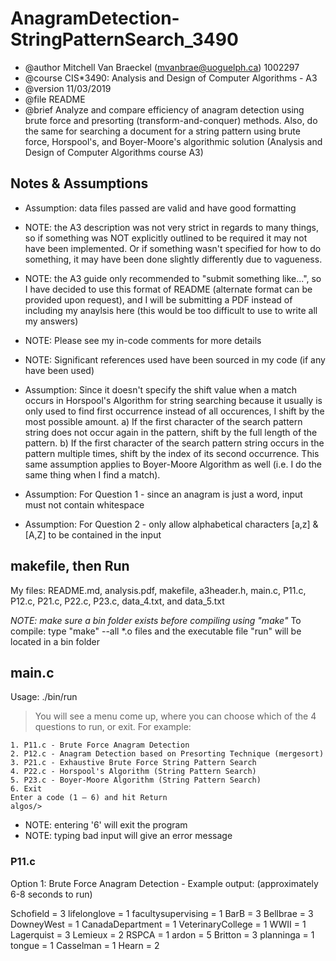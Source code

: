 # AnagramDetection-StringPatternSearch_3490

 * @author Mitchell Van Braeckel (mvanbrae@uoguelph.ca) 1002297
 * @course CIS*3490: Analysis and Design of Computer Algorithms - A3
 * @version 11/03/2019
 * @file README
 * @brief Analyze and compare efficiency of anagram detection using brute force and presorting (transform-and-conquer) methods. Also, do the same for searching a document for a string pattern using brute force, Horspool's, and Boyer-Moore's algorithmic solution (Analysis and Design of Computer Algorithms course A3)

## Notes & Assumptions

* Assumption: data files passed are valid and have good formatting
* NOTE: the A3 description was not very strict in regards to many things, so if something was NOT explicitly outlined to be required it may not have been implemented. Or if something wasn't specified for how to do something, it may have been done slightly differently due to vagueness.
* NOTE: the A3 guide only recommended to "submit something like...", so I have decided to use this format of README (alternate format can be provided upon request), and I will be submitting a PDF instead of including my anaylsis here (this would be too difficult to use to write all my answers)
* NOTE: Please see my in-code comments for more details
* NOTE: Significant references used have been sourced in my code (if any have been used)

* Assumption: Since it doesn't specify the shift value when a match occurs in Horspool's Algorithm for string searching because it usually is only used to find first occurrence instead of all occurences, I shift by the most possible amount. a) If the first character of the search pattern string does not occur again in the pattern, shift by the full length of the pattern. b) If the first character of the search pattern string occurs in the pattern multiple times, shift by the index of its second occurrence. This same assumption applies to Boyer-Moore Algorithm as well (i.e. I do the same thing when I find a match).
* Assumption: For Question 1 - since an anagram is just a word, input must not contain whitespace
* Assumption: For Question 2 - only allow alphabetical characters [a,z] & [A,Z] to be contained in the input

## makefile, then Run

My files: README.md, analysis.pdf, makefile, a3header.h, main.c, P11.c, P12.c, P21.c, P22.c, P23.c, data_4.txt, and data_5.txt

_NOTE: make sure a bin folder exists before compiling using "make"_
To compile: type "make" --all *.o files and the executable file "run" will be located in a bin folder

## main.c

Usage: ./bin/run

> You will see a menu come up, where you can choose which of the 4 questions to run, or exit. For example:

```
1. P11.c - Brute Force Anagram Detection
2. P12.c - Anagram Detection based on Presorting Technique (mergesort)
3. P21.c - Exhaustive Brute Force String Pattern Search
4. P22.c - Horspool's Algorithm (String Pattern Search)
5. P23.c - Boyer-Moore Algorithm (String Pattern Search)
6. Exit
Enter a code (1 – 6) and hit Return
algos/>
```

* NOTE: entering '6' will exit the program
* NOTE: typing bad input will give an error message

### P11.c
Option 1: Brute Force Anagram Detection - Example output: (approximately 6-8 seconds to run)

Schofield = 3
lifelonglove = 1
facultysupervising = 1
BarB = 3
Bellbrae = 3
DowneyWest = 1
CanadaDepartment = 1
VeterinaryCollege = 1
WWII = 1
Lagerquist = 3
Lemieux = 2
RSPCA = 1
ardon = 5
Britton = 3
planninga = 1
tongue = 1
Casselman = 1
Hearn = 2